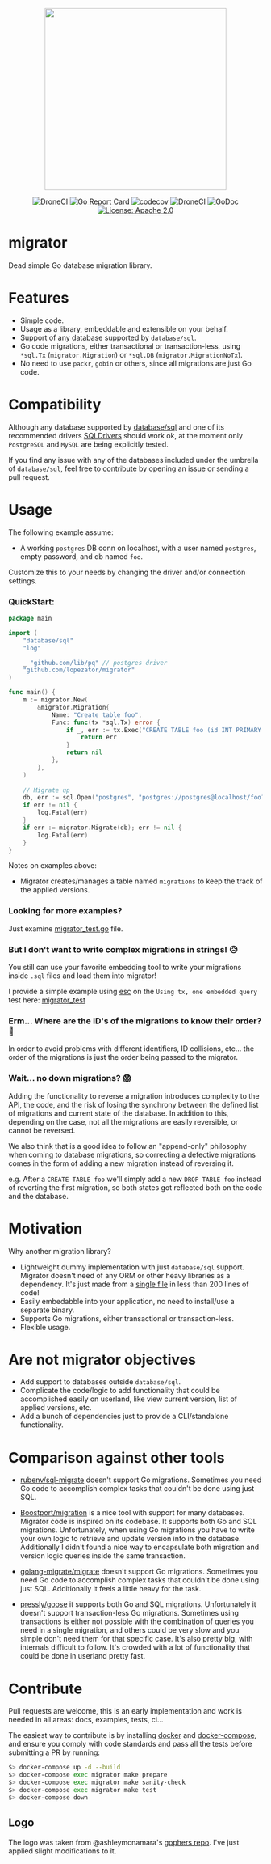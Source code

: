 <p align="center"><img src="https://github.com/lopezator/migrator/blob/master/logo.png" width="360"></p>
<p align="center">
    <a href="https://cloud.drone.io/lopezator/migrator"><img src="https://cloud.drone.io/api/badges/lopezator/migrator/status.svg?branch=master" alt="DroneCI" /></a>
    <a href="https://goreportcard.com/report/github.com/lopezator/migrator"><img src="https://goreportcard.com/badge/github.com/lopezator/migrator" alt="Go Report Card" /></a>
    <a href="https://codecov.io/gh/lopezator/migrator"><img src="https://codecov.io/gh/lopezator/migrator/branch/master/graph/badge.svg" alt="codecov" /></a>
    <a href="https://github.com/avelino/awesome-go#database"><img src="https://awesome.re/mentioned-badge.svg" alt="DroneCI" /></a>
    <a href="https://godoc.org/github.com/lopezator/migrator"><img src="https://godoc.org/github.com/lopezator/migrator/go?status.svg" alt="GoDoc" /></a>
    <a href="https://opensource.org/licenses/Apache-2.0"><img src="https://img.shields.io/badge/License-Apache%202.0-blue.svg" alt="License: Apache 2.0" /></a>
</p>

# migrator

Dead simple Go database migration library.

# Features

* Simple code.
* Usage as a library, embeddable and extensible on your behalf. 
* Support of any database supported by `database/sql`.
* Go code migrations, either transactional or transaction-less, using `*sql.Tx` (`migrator.Migration`) or 
`*sql.DB` (`migrator.MigrationNoTx`).
* No need to use `packr`, `gobin` or others, since all migrations are just Go code.

# Compatibility

Although any database supported by [database/sql](https://golang.org/pkg/database/sql/) and one of its recommended 
drivers [SQLDrivers](https://github.com/golang/go/wiki/SQLDrivers) should work ok, at the moment only `PostgreSQL` and
`MySQL` are being explicitly tested.

If you find any issue with any of the databases included under the umbrella of `database/sql`, feel free to 
[contribute](#Contribute) by opening an issue or sending a pull request.

# Usage

The following example assume:

- A working `postgres` DB conn on localhost, with a user named `postgres`, empty password, and db named `foo`.

Customize this to your needs by changing the driver and/or connection settings.

### QuickStart:

```go
package main

import (
	"database/sql"
	"log"

	_ "github.com/lib/pq" // postgres driver
	"github.com/lopezator/migrator"
)

func main() {
    m := migrator.New(
        &migrator.Migration{
            Name: "Create table foo",
            Func: func(tx *sql.Tx) error {
                if _, err := tx.Exec("CREATE TABLE foo (id INT PRIMARY KEY)"); err != nil {
                    return err
                }
                return nil
            },
        },
    )
   
    // Migrate up
    db, err := sql.Open("postgres", "postgres://postgres@localhost/foo?sslmode=disable")
    if err != nil {
        log.Fatal(err)
    }
    if err := migrator.Migrate(db); err != nil {
        log.Fatal(err)
    }
}
```

Notes on examples above: 
- Migrator creates/manages a table named `migrations` to keep the track of the applied versions.

### Looking for more examples?

Just examine [migrator_test.go](migrator_test.go) file.

### But I don't want to write complex migrations in strings! 😥 

You still can use your favorite embedding tool to write your migrations inside `.sql` files and load them into migrator!

I provide a simple example using [esc](https://github.com/mjibson/esc) on the `Using tx, one embedded query` test here: [migrator_test](https://github.com/lopezator/migrator/blob/master/migrator_test.go)

### Erm... Where are the ID's of the migrations to know their order? 🤔

In order to avoid problems with different identifiers, ID collisions, etc... the order of the migrations is just the order
being passed to the migrator.

### Wait... no down migrations? 😱

Adding the functionality to reverse a migration introduces complexity to the API, the code, and the risk of losing
the synchrony between the defined list of migrations and current state of the database. In addition to this, 
depending on the case, not all the migrations are easily reversible, or cannot be reversed.

We also think that is a good idea to follow an "append-only" philosophy when coming to database migrations, so correcting
a defective migrations comes in the form of adding a new migration instead of reversing it.

e.g. After a `CREATE TABLE foo` we'll simply add a new `DROP TABLE foo` instead of reverting the first migration,
so both states got reflected both on the code and the database.  

# Motivation

Why another migration library?

* Lightweight dummy implementation with just `database/sql` support. Migrator doesn't need of any ORM or other heavy 
libraries as a dependency. It's just made from a [single file](migrator.go) in less than 200 lines of code!
* Easily embedabble into your application, no need to install/use a separate binary.
* Supports Go migrations, either transactional or transaction-less.
* Flexible usage.

# Are not migrator objectives

* Add support to databases outside `database/sql`.
* Complicate the code/logic to add functionality that could be accomplished easily on userland, like view current version, 
list of applied versions, etc.
* Add a bunch of dependencies just to provide a CLI/standalone functionality.

# Comparison against other tools

* [rubenv/sql-migrate](https://github.com/rubenv/sql-migrate) doesn't support Go migrations. Sometimes you need Go code 
to accomplish complex tasks that couldn't be done using just SQL.

* [Boostport/migration](https://github.com/Boostport/migration) is a nice tool with support for many databases. 
Migrator code is inspired on its codebase. It supports both Go and SQL migrations. Unfortunately, when using Go 
migrations you have to write your own logic to retrieve and update version info in the database. Additionally I didn't 
found a nice way to encapsulate both migration and version logic queries inside the same transaction. 

* [golang-migrate/migrate](https://github.com/golang-migrate/migrate) doesn't support Go migrations. Sometimes you need 
Go code to accomplish complex tasks that couldn't be done using just SQL. Additionally it feels a little heavy for the
task.

* [pressly/goose](https://github.com/pressly/goose) it supports both Go and SQL migrations. 
Unfortunately it doesn't support transaction-less Go migrations. Sometimes using transactions is either not possible 
with the combination of queries you need in a single migration, and others could be very slow and you simple don't need 
them for that specific case. It's also pretty big, with internals difficult to follow. It's crowded with a lot of
functionality that could be done in userland pretty fast.

# Contribute

Pull requests are welcome, this is an early implementation and work is needed in all areas: docs, examples, tests, ci... 

The easiest way to contribute is by installing [docker](https://docs.docker.com/install/) and 
[docker-compose](https://docs.docker.com/compose/install/), and ensure you comply with code standards and pass all the 
tests before submitting a PR by running:

```bash
$> docker-compose up -d --build
$> docker-compose exec migrator make prepare
$> docker-compose exec migrator make sanity-check
$> docker-compose exec migrator make test
$> docker-compose down
```

## Logo

The logo was taken from @ashleymcnamara's [gophers repo](https://github.com/ashleymcnamara/gophers). I've just applied 
slight modifications to it.